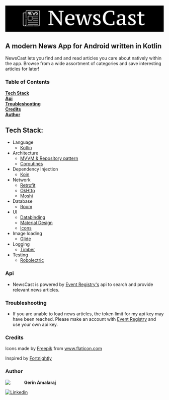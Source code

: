 ![Alt text](screenshots/Screenshot_20200621-223615.png?raw=true "Title")

## A modern News App for Android written in Kotlin
NewsCast lets you find and and read articles you care about natively within the app. Browse from a wide assortment of categories and save interesting articles for later!

### Table of Contents
**[Tech Stack](#tech-stack)**<br>
**[Api](#api)**<br>
**[Troubleshooting](#troubleshooting)**<br>
**[Credits](#credits)**<br>
**[Author](#author)**<br>


## Tech Stack:

- Language
  - [Kotlin](https://kotlinlang.org/)
- Architecture
  - [MVVM & Repository pattern](https://developer.android.com/jetpack/docs/guide#overview)
  - [Coroutines](https://kotlinlang.org/docs/reference/coroutines/coroutines-guide.html)
- Dependency Injection
  - [Koin](https://insert-koin.io/)
- Network
  - [Retrofit](https://square.github.io/retrofit/)
  - [OkHttp](https://square.github.io/okhttp/)
  - [Moshi](https://github.com/square/moshi)
- Database
  - [Room](https://developer.android.com/training/data-storage/room)
- UI
  - [Databinding](https://developer.android.com/topic/libraries/data-binding)
  - [Material Design](https://material.io/design)
  - [Icons](https://material.io/resources/icons/?style=baseline)
- Image loading
  - [Glide](https://github.com/bumptech/glide)
- Logging
  - [Timber](https://github.com/JakeWharton/timber)
- Testing
  - [Robolectric](https://github.com/robolectric/robolectric)

### Api
- NewsCast is powered by [Event Registry's](http://eventregistry.org/) api to search and provide relevant news articles.

### Troubleshooting
- If you are unable to load news articles, the token limit for my api key may have been reached. Please make an account with [Event Registry](http://eventregistry.org/) and use your own api key.

### Credits
Icons made by <a href="https://www.flaticon.com/authors/freepik" title="Freepik">Freepik</a> from <a href="https://www.flaticon.com/" title="Flaticon"> www.flaticon.com</a>

Inspired by [Fortnightly](https://material.io/design/material-studies/fortnightly.html)

### Author

<img src="https://github.com/gerin98.png" width="60" align="left">

**Gerin Amalaraj**

[![Linkedin](https://img.shields.io/badge/-linkedin-grey?logo=linkedin)](https://www.linkedin.com/in/gerin-amalaraj/)

